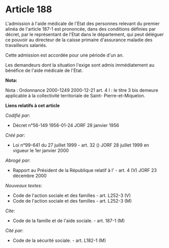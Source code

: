 # Article 188

L'admission à l'aide médicale de l'Etat des personnes relevant du premier alinéa de l'article 187-1 est prononcée, dans des
conditions définies par décret, par le représentant de l'Etat dans le département, qui peut déléguer ce pouvoir au directeur
de la caisse primaire d'assurance maladie des travailleurs salariés.

Cette admission est accordée pour une période d'un an.

Les demandeurs dont la situation l'exige sont admis immédiatement au bénéfice de l'aide médicale de l'Etat.

**Nota:**

Nota : Ordonnance 2000-1249 2000-12-21 art. 4 I : le titre 3 bis demeure applicable à la collectivité territoriale de Saint-
Pierre-et-Miquelon.

**Liens relatifs à cet article**

_Codifié par_:

  - Décret n°56-149 1956-01-24 JORF 28 janvier 1956

_Créé par_:

  - Loi n°99-641 du 27 juillet 1999 - art. 32 () JORF 28 juillet 1999 en vigueur le 1er janvier 2000

_Abrogé par_:

  - Rapport au Président de la République relatif à l' - art. 4 (V) JORF 23 décembre 2000

_Nouveaux textes_:

  - Code de l'action sociale et des familles - art. L252-3 (V)
  - Code de l'action sociale et des familles - art. L252-3 (M)

_Cite_:

  - Code de la famille et de l'aide sociale. - art. 187-1 (M)

_Cité par_:

  - Code de la sécurité sociale. - art. L182-1 (M)
